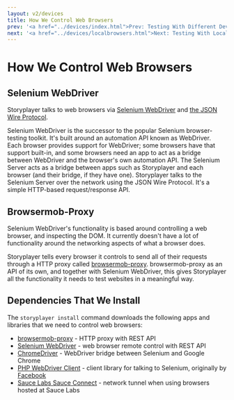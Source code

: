 ```yaml
---
layout: v2/devices
title: How We Control Web Browsers
prev: '<a href="../devices/index.html">Prev: Testing With Different Devices</a>'
next: '<a href="../devices/localbrowsers.html">Next: Testing With Locally Running Web Browsers</a>'
---
```


# How We Control Web Browsers

## Selenium WebDriver

Storyplayer talks to web browsers via [Selenium WebDriver](http://docs.seleniumhq.org) and [the JSON Wire Protocol](https://code.google.com/p/selenium/wiki/JsonWireProtocol).

Selenium WebDriver is the successor to the popular Selenium browser-testing toolkit.  It's built around an automation API known as WebDriver.  Each browser provides support for WebDriver; some browsers have that support built-in, and some browsers need an app to act as a bridge between WebDriver and the browser's own automation API.  The Selenium Server acts as a bridge between apps such as Storyplayer and each browser (and their bridge, if they have one).  Storyplayer talks to the Selenium Server over the network using the JSON Wire Protocol.  It's a simple HTTP-based request/response API.

## Browsermob-Proxy

Selenium WebDriver's functionality is based around controlling a web browser, and inspecting the DOM.  It currently doesn't have a lot of functionality around the networking aspects of what a browser does.

Storyplayer tells every browser it controls to send all of their requests through a HTTP proxy called [browsermob-proxy](https://github.com/webmetrics/browsermob-proxy).  browsermob-proxy as an API of its own, and together with Selenium WebDriver, this gives Storyplayer all the functionality it needs to test websites in a meaningful way.

## Dependencies That We Install

The `storyplayer install` command downloads the following apps and libraries that we need to control web browsers:

* [browsermob-proxy](https://github.com/webmetrics/browsermob-proxy) - HTTP proxy with REST API
* [Selenium WebDriver](http://docs.seleniumhq.org/) - web browser remote control with REST API
* [ChromeDriver](https://code.google.com/p/selenium/wiki/ChromeDriver) - WebDriver bridge between Selenium and Google Chrome
* [PHP WebDriver Client](https://github.com/datasift/php_webdriver) - client library for talking to Selenium, originally by [Facebook](http://facebook.com)
* [Sauce Labs Sauce Connect](http://saucelabs.com) - network tunnel when using browsers hosted at Sauce Labs

